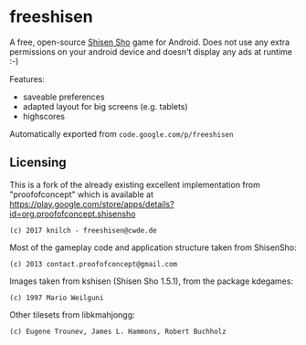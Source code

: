 # freeshisen

A free, open-source [Shisen Sho](http://en.wikipedia.org/wiki/Shisen_sho) game for Android. Does not use any extra permissions on your android device and doesn't display any ads at runtime :-)

Features:
  * saveable preferences
  * adapted layout for big screens (e.g. tablets)
  * highscores

Automatically exported from `code.google.com/p/freeshisen`

## Licensing

This is a fork of the already existing excellent implementation from "proofofconcept" which is available at https://play.google.com/store/apps/details?id=org.proofofconcept.shisensho

    (c) 2017 knilch - freeshisen@cwde.de

Most of the gameplay code and application structure taken from ShisenSho:

    (c) 2013 contact.proofofconcept@gmail.com

Images taken from kshisen (Shisen Sho 1.5.1), from the package kdegames:

    (c) 1997 Mario Weilguni
    
Other tilesets from libkmahjongg:  

    (c) Eugene Trounev, James L. Hammons, Robert Buchholz
